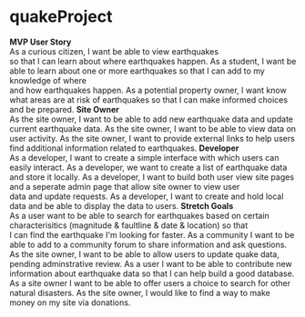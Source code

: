 # quakeProject

<strong> MVP </strong> 
 <strong> User Story </strong>  <br>
As a curious citizen, I want be able to view earthquakes <br> so that I can learn about where earthquakes happen. 
 As a student, I want be able to learn about one or more earthquakes so that I can add to my knowledge of where <br>
and how earthquakes happen. 
 As a potential property owner, I want know what areas are at risk of earthquakes so that I can make informed choices and be prepared. 
 <strong> Site Owner </strong><br>
As the site owner, I want to be able to add new earthquake data and update current earthquake data.
 As the site owner, I want to be able to view data on user activity.
 As the site owner, I want to provide external links to help users find additional information related to earthquakes.
 <strong> Developer </strong> <br>
As a developer, I want to create a simple interface with which users can easily interact.
 As a developer, we want to create a list of earthquake data and store it locally.
 As a developer, I want to build both user view site pages and a seperate admin page that allow site owner to view user <br>
data and update requests. 
 As a developer, I want to create and hold local data and be able to display the data to users. 
 <strong> Stretch Goals </strong><br>
As a user want to be able to search for earthquakes based on certain characterisitics (magnitude & faultline & date & location) so that <br>
I can find the earthquake I'm looking for faster.
 As a community I want to be able to add to a community forum to share information and ask questions. 
 As the site owner, I want to be able to allow users to update quake data, pending adminstrative review. 
 As a user I want to be able to contribute new information about earthquake data so that I can help build a good database.       
 As a site owner I want to be able to offer users a choice to search for other natural disasters.
 As the site owner, I would like to find a way to make money on my site via donations.
